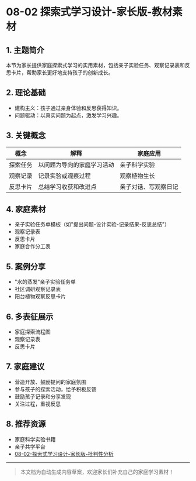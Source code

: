 # 08-02 探索式学习设计-家长版-教材素材

## 1. 主题简介
本节为家长提供家庭探索式学习的实用素材，包括亲子实验任务、观察记录表和反思卡片，帮助家长更好地支持孩子的创新成长。

## 2. 理论基础
- 建构主义：孩子通过亲身体验和反思获得知识。
- 问题驱动：以真实问题为起点，激发学习兴趣。

## 3. 关键概念
| 概念 | 解释 | 家庭应用 |
|------|------|------|
| 探索任务 | 以问题为导向的家庭学习活动 | 亲子科学实验 |
| 观察记录 | 记录实验或观察过程 | 观察植物生长 |
| 反思卡片 | 总结学习收获和改进点 | 亲子对话、写观察日记 |

## 4. 家庭素材
- 亲子实验任务单模板（如"提出问题-设计实验-记录结果-反思总结"）
- 观察记录表
- 反思卡片
- 家庭合作分工表

## 5. 案例分享
- "水的蒸发"亲子实验任务单
- 社区调研观察记录表
- 阳台植物观察反思卡片

## 6. 多表征展示
- 家庭探索流程图
- 观察记录表
- 反思卡片

## 7. 家庭建议
- 营造开放、鼓励提问的家庭氛围
- 参与孩子的探索活动，给予积极反馈
- 鼓励孩子记录和分享发现
- 关注过程，重视反思

## 8. 推荐资源
- 家庭科学实验书籍
- 亲子共学平台
- [08-02-探索式学习设计-家长版-批判性分析](./08-02-探索式学习设计-家长版-批判性分析.md)

---

> 本文档为自动生成内容草案，欢迎家长们补充自己的家庭学习素材！ 